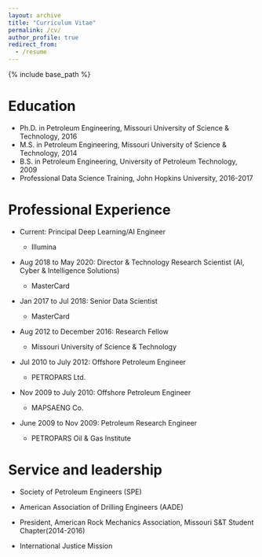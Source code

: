```yaml
---
layout: archive
title: "Curriculum Vitae"
permalink: /cv/
author_profile: true
redirect_from:
  - /resume
---
```


{% include base_path %}

Education
======
* Ph.D. in Petroleum Engineering, Missouri University of Science & Technology, 2016
* M.S. in Petroleum Engineering, Missouri University of Science & Technology, 2014
* B.S. in Petroleum Engineering, University of Petroleum Technology, 2009
* Professional Data Science Training, John Hopkins University, 2016-2017

Professional Experience
======


* Current: Principal Deep Learning/AI Engineer
  * Illumina

* Aug 2018 to May 2020: Director & Technology Research Scientist (AI, Cyber & Intelligence Solutions)
  * MasterCard
  
* Jan 2017 to Jul 2018: Senior Data Scientist
  * MasterCard

* Aug 2012 to December 2016: Research Fellow
  * Missouri University of Science & Technology
  
* Jul 2010 to July 2012: Offshore Petroleum Engineer
  * PETROPARS Ltd.
  
* Nov 2009 to July 2010: Offshore Petroleum Engineer
  * MAPSAENG Co.
  
* June 2009 to Nov 2009: Petroleum Research Engineer
  * PETROPARS Oil & Gas Institute 
  
  
Service and leadership
======
* Society of Petroleum Engineers (SPE)

* American Association of Drilling Engineers (AADE)

* President, American Rock Mechanics Association, Missouri S&T Student Chapter(2014-2016)

* International Justice Mission 



